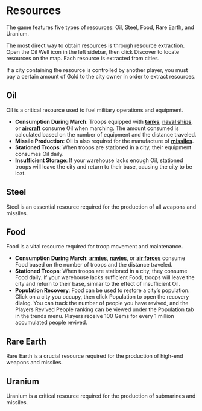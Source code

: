 # Resources

The game features five types of resources: Oil, Steel, Food, Rare Earth, and Uranium.

The most direct way to obtain resources is through resource extraction. Open the Oil Well icon in the left sidebar, then click Discover to locate resources on the map. Each resource is extracted from cities.

If a city containing the resource is controlled by another player, you must pay a certain amount of Gold to the city owner in order to extract resources.

## Oil
Oil is a critical resource used to fuel military operations and equipment.

- **Consumption During March**: Troops equipped with **[tanks](../weapons/tanks.md)**, **[naval ships](../weapons/ships.md)**, or **[aircraft](../weapons/aircraft.md)** consume Oil when marching. The amount consumed is calculated based on the number of equipment and the distance traveled.
- **Missile Production**: Oil is also required for the manufacture of **[missiles](../weapons/missiles.md)**.
- **Stationed Troops**: When troops are stationed in a city, their equipment consumes Oil daily.
- **Insufficient Storage**: If your warehouse lacks enough Oil, stationed troops will leave the city and return to their base, causing the city to be lost.

## Steel
Steel is an essential resource required for the production of all weapons and missiles.

## Food
Food is a vital resource required for troop movement and maintenance.

- **Consumption During March**: **[armies](../units/armies.md)**, **[navies](../units/navies.md)**, or **[air forces](../units/airforces.md)** consume Food based on the number of troops and the distance traveled.
- **Stationed Troops**: When troops are stationed in a city, they consume Food daily. If your warehouse lacks sufficient Food, troops will leave the city and return to their base, similar to the effect of insufficient Oil.
- **Population Recovery**: Food can be used to restore a city’s population. Click on a city you occupy, then click Population to open the recovery dialog. You can track the number of people you have revived, and the Players Revived People ranking can be viewed under the Population tab in the trends menu. Players receive 100 Gems for every 1 million accumulated people revived.

## Rare Earth
Rare Earth is a crucial resource required for the production of high-end weapons and missiles.

## Uranium
Uranium is a critical resource required for the production of submarines and missiles.

